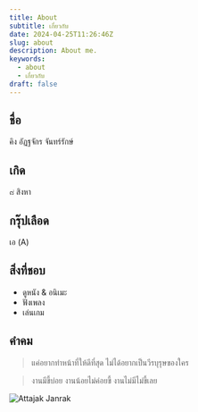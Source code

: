 ```yaml
---
title: About
subtitle: เกี่ยวกับ
date: 2024-04-25T11:26:46Z
slug: about
description: About me.
keywords:
  - about
  - เกี่ยวกับ
draft: false
---
```

## ชื่อ
คิง อัฏฐจักร จันทร์รักษ์
## เกิด
๘ สิงหา
## กรุ๊ปเลือด
เอ (A)
## สิ่งที่ชอบ
- ดูหนัง & อนิเมะ
- ฟังเพลง​
- เล่นเกม
## คำคม
> แค่อยากทำหน้าที่ให้ดีที่สุด ไม่​ได้​อยาก​เป็น​วีรบุรุษ​ของ​ใคร​

> งาน​มี​ขี้​บ่อย​ งานน้อยไม่ค่อยขี้ งานไม่มีไม่ขี้เลย

![Attajak Janrak](https://attajak.github.io/FixIt/images/avatar.jpg)

